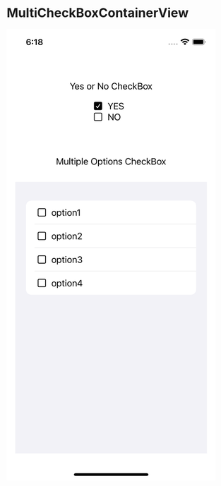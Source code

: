 # MultiCheckBoxContainerView

![Screenshot](https://github.com/wqzhang123/MultiCheckBoxContainerView/blob/main/ScreenShot.png)
